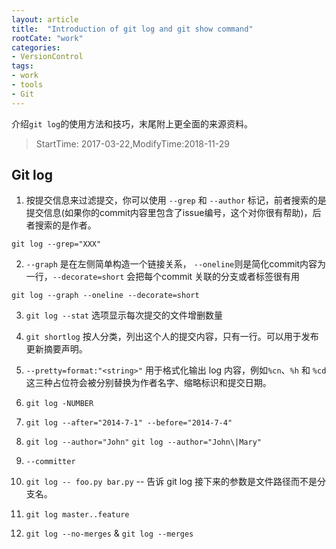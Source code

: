 ```yaml
---
layout: article
title:  "Introduction of git log and git show command"
rootCate: "work"
categories:
- VersionControl
tags:
- work
- tools
- Git
---
```


介绍`git log`的使用方法和技巧，末尾附上更全面的来源资料。

<!---more--->
> StartTime: 2017-03-22,ModifyTime:2018-11-29

## Git log
1. 按提交信息来过滤提交，你可以使用 `--grep` 和 `--author` 标记，前者搜索的是提交信息(如果你的commit内容里包含了issue编号，这个对你很有帮助)，后者搜索的是作者。
```
git log --grep="XXX"
```

2. `--graph` 是在左侧简单构造一个链接关系， `--oneline`则是简化commit内容为一行，`--decorate=short` 会把每个commit 关联的分支或者标签很有用
```
git log --graph --oneline --decorate=short
```

3. `git log --stat` 选项显示每次提交的文件增删数量
4. `git shortlog` 按人分类，列出这个人的提交内容，只有一行。可以用于发布更新摘要声明。
5. `--pretty=format:"<string>"` 用于格式化输出 log 内容，例如`%cn`、`%h` 和 `%cd` 这三种占位符会被分别替换为作者名字、缩略标识和提交日期。

6. `git log -NUMBER`
7. `git log --after="2014-7-1" --before="2014-7-4"`
8. `git log --author="John"`   `git log --author="John\|Mary"`
9. `--committer`
10. `git log -- foo.py bar.py`  -- 告诉 git log 接下来的参数是文件路径而不是分支名。
11. `git log master..feature`
12. `git log --no-merges`  & `git log --merges`